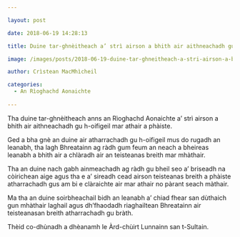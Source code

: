 ```yaml
---

layout: post

date: 2018-06-19 14:28:13

title: Duine tar-ghnèitheach a’ strì airson a bhith air aithneachadh gu h-oifigeil mar athair a phàiste

image: /images/posts/2018-06-19-duine-tar-ghneitheach-a-stri-airson-a-bhith-air-aithneachadh-gu-h-oifigeil-mar-athair-a-phaiste.webp

author: Crìstean MacMhìcheil

categories:
  - An Rìoghachd Aonaichte
  
---
```


Tha duine tar-ghnèitheach anns an Rìoghachd Aonaichte a’ strì airson a bhith air aithneachadh gu h-oifigeil mar athair a phàiste.

Ged a bha gnè an duine air atharrachadh gu h-oifigeil mus do rugadh an leanabh, tha lagh Bhreatainn ag ràdh gum feum an neach a bheireas leanabh a bhith air a chlàradh air an teisteanas breith mar mhàthair.

Tha an duine nach gabh ainmeachadh ag ràdh gu bheil seo a’ briseadh na còirichean aige agus tha e a’ sireadh cead airson teisteanas breith a phàiste atharrachadh gus am bi e clàraichte air mar athair no pàrant seach màthair.

Ma tha an duine soirbheachail bidh an leanabh a’ chiad fhear san dùthaich gun mhàthair laghail agus dh’fhaodadh riaghailtean Bhreatainn air teisteanasan breith atharrachadh gu bràth.

Thèid co-dhùnadh a dhèanamh le Àrd-chùirt Lunnainn san t-Sultain.
